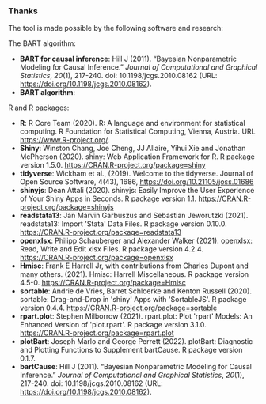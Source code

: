 ### Thanks
The tool is made possible by the following software and research:

The BART algorithm:
- **BART for causal inference**: Hill J (2011). “Bayesian Nonparametric Modeling for Causal Inference.” _Journal of Computational and Graphical Statistics_, *20*(1), 217-240. doi: 10.1198/jcgs.2010.08162 (URL: https://doi.org/10.1198/jcgs.2010.08162).
- **BART algorithm**: 

R and R packages:
- **R**: R Core Team (2020). R: A language and environment for statistical computing. R Foundation for Statistical Computing, Vienna, Austria. URL https://www.R-project.org/.
- **Shiny**:  Winston Chang, Joe Cheng, JJ Allaire, Yihui Xie and Jonathan McPherson (2020). shiny: Web Application Framework for R. R package version 1.5.0. https://CRAN.R-project.org/package=shiny
- **tidyverse**: Wickham et al., (2019). Welcome to the tidyverse. Journal of Open Source Software, 4(43), 1686, https://doi.org/10.21105/joss.01686
- **shinyjs**: Dean Attali (2020). shinyjs: Easily Improve the User Experience of Your Shiny Apps in Seconds. R package version 1.1. https://CRAN.R-project.org/package=shinyjs
- **readstata13**: Jan Marvin Garbuszus and Sebastian Jeworutzki (2021). readstata13: Import 'Stata' Data Files. R package version 0.10.0. https://CRAN.R-project.org/package=readstata13
- **openxlsx**: Philipp Schauberger and Alexander Walker (2021). openxlsx: Read, Write and Edit xlsx Files. R package version 4.2.4. https://CRAN.R-project.org/package=openxlsx
- **Hmisc**: Frank E Harrell Jr, with contributions from Charles Dupont and many others. (2021). Hmisc: Harrell Miscellaneous. R package version 4.5-0. https://CRAN.R-project.org/package=Hmisc
- **sortable**: Andrie de Vries, Barret Schloerke and Kenton Russell (2020). sortable: Drag-and-Drop in 'shiny' Apps with 'SortableJS'. R package version 0.4.4. https://CRAN.R-project.org/package=sortable
- **rpart.plot**: Stephen Milborrow (2021). rpart.plot: Plot 'rpart' Models: An Enhanced Version of 'plot.rpart'. R package version 3.1.0. https://CRAN.R-project.org/package=rpart.plot
- **plotBart**: Joseph Marlo and George Perrett (2022). plotBart: Diagnostic and Plotting Functions to Supplement bartCause. R package version 0.1.7.
- **bartCause**: Hill J (2011). “Bayesian Nonparametric Modeling for Causal Inference.” _Journal of Computational and Graphical Statistics_, *20*(1), 217-240. doi: 10.1198/jcgs.2010.08162 (URL: https://doi.org/10.1198/jcgs.2010.08162).

